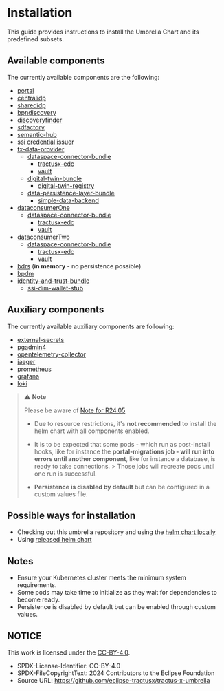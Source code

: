 # Installation

This guide provides instructions to install the Umbrella Chart and its predefined subsets.

## Available components

The currently available components are the following:

- [portal](https://github.com/eclipse-tractusx/portal/tree/portal-2.6.0)
- [centralidp](https://github.com/eclipse-tractusx/portal-iam/tree/v4.2.1)
- [sharedidp](https://github.com/eclipse-tractusx/portal-iam/tree/v4.2.1)
- [bpndiscovery](https://github.com/eclipse-tractusx/sldt-bpn-discovery/tree/bpndiscovery-0.5.1)
- [discoveryfinder](https://github.com/eclipse-tractusx/sldt-discovery-finder/tree/discoveryfinder-0.5.1)
- [sdfactory](https://github.com/eclipse-tractusx/sd-factory/tree/sdfactory-2.1.34)
- [semantic-hub](https://github.com/eclipse-tractusx/sldt-semantic-hub/tree/semantic-hub-0.5.0)
- [ssi credential issuer](https://github.com/eclipse-tractusx/ssi-credential-issuer/tree/v1.4.0)
- [tx-data-provider](https://github.com/eclipse-tractusx/tractus-x-umbrella/tree/main/charts/tx-data-provider)
  - [dataspace-connector-bundle](../../../charts/dataspace-connector-bundle)
    - [tractusx-edc](https://github.com/eclipse-tractusx/tractusx-edc/tree/0.10.0)
    - [vault](https://github.com/hashicorp/vault-helm/tree/v0.20.0)
  - [digital-twin-bundle](../../../charts/digital-twin-bundle)
    - [digital-twin-registry](https://github.com/eclipse-tractusx/sldt-digital-twin-registry/tree/digital-twin-registry-0.9.0)
  - [data-persistence-layer-bundle](../../../charts/data-persistence-layer-bundle)
    - [simple-data-backend](https://github.com/eclipse-tractusx/tractus-x-umbrella/tree/simple-data-backend-0.1.0)
- [dataconsumerOne](https://github.com/eclipse-tractusx/tractus-x-umbrella/tree/main/charts/tx-data-provider)
  - [dataspace-connector-bundle](../../../charts/dataspace-connector-bundle)
    - [tractusx-edc](https://github.com/eclipse-tractusx/tractusx-edc/tree/0.10.0)
    - [vault](https://github.com/hashicorp/vault-helm/tree/v0.20.0)
- [dataconsumerTwo](https://github.com/eclipse-tractusx/tractus-x-umbrella/tree/main/charts/tx-data-provider)
  - [dataspace-connector-bundle](../../../charts/dataspace-connector-bundle)
    - [tractusx-edc](https://github.com/eclipse-tractusx/tractusx-edc/tree/0.10.0)
    - [vault](https://github.com/hashicorp/vault-helm/tree/v0.20.0)
- [bdrs](https://github.com/eclipse-tractusx/bpn-did-resolution-service/tree/0.5.2) (**in memory** - no persistence possible)
- [bpdm](https://github.com/eclipse-tractusx/bpdm/tree/release/7.0.x)
- [identity-and-trust-bundle](../../../charts/identity-and-trust-bundle)
  - [ssi-dim-wallet-stub](https://github.com/eclipse-tractusx/ssi-dim-wallet-stub/tree/ssi-dim-wallet-stub-memory-0.1.11)

## Auxiliary components

The currently available auxiliary components are following:

- [external-secrets](https://github.com/external-secrets/external-secrets/tree/v0.18.2)
- [pgadmin4](https://artifacthub.io/packages/helm/runix/pgadmin4/1.25.0)
- [opentelemetry-collector](https://github.com/open-telemetry/opentelemetry-helm-charts/tree/opentelemetry-collector-0.90.0)
- [jaeger](https://github.com/jaegertracing/helm-charts/tree/jaeger-3.0.7)
- [prometheus](https://github.com/prometheus-community/helm-charts/tree/prometheus-27.1.08)
- [grafana](https://github.com/grafana/helm-charts/tree/grafana-8.10.1)
- [loki](https://github.com/grafana/loki/tree/helm-loki-6.27.0)

> :warning: **Note**
>
> Please be aware of [Note for R24.05](/docs/user/note-r2405-onwards)
>
> - Due to resource restrictions, it's **not recommended** to install the helm chart with all components enabled.
>
> - It is to be expected that some pods - which run as post-install hooks, like for instance the **portal-migrations job - will run into errors until another component**, like for instance a database, is ready to take connections.
    > Those jobs will recreate pods until one run is successful.
>
> - **Persistence is disabled by default** but can be configured in a custom values file.

## Possible ways for installation

- Checking out this umbrella repository and using the [helm chart locally](local-repository.md)
- Using [released helm chart](released-chart.md)

## Notes

- Ensure your Kubernetes cluster meets the minimum system requirements.
- Some pods may take time to initialize as they wait for dependencies to become ready.
- Persistence is disabled by default but can be enabled through custom values.

## NOTICE

This work is licensed under the [CC-BY-4.0](https://creativecommons.org/licenses/by/4.0/legalcode).

* SPDX-License-Identifier: CC-BY-4.0
* SPDX-FileCopyrightText: 2024 Contributors to the Eclipse Foundation
* Source URL: <https://github.com/eclipse-tractusx/tractus-x-umbrella>
